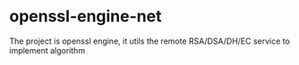 # openssl-engine-net
The project is openssl engine,  it utils the remote RSA/DSA/DH/EC service to implement algorithm
